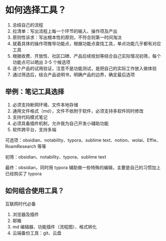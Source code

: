 # 如何选择工具？



1.   总结自己的流程
2.   拉清单：写出流程上每一个环节的输入、操作项及产出
3.   原则性诉求：写出根本性的原则，不符合则第一时间淘汰
4.   就着具体的操作项推导功能点，根据功能点查找工具，单点功能几乎都有对应工具
5.   根据收费、开放性、社区口碑、产品后续规划等结合自己实际情况初筛，每个功能点可以晒出 3-5 个候选项
6.   逐个产品的试用验证，注意不是功能测试，是把自己的实际工作放入做体验
7.   通过筛选后，结合产品说明书，明确产品的边界，确定最后选项



## 举例：笔记工具选择

1.  必须支持断网环境、文件本地存储
2.  通用文件格式（md），文件不依附于软件，必须支持多软件同时修改
2.  支持代码模式笔记
2.  必须具备插件机制，允许我为自己开发小辅助功能
2.  软件跨平台，支持多端



可选项：obsidian、notability、typora、sublime text、notion、wolai、Effie、RoamResearch 等等

初筛：obsidian、notability、typora、sublime text

最终：obsidian，同时用 typora 辅助做一些特殊的编辑，主要是自己的习惯加上已经购买了 typora



## 如何组合使用工具？

互联网时代必备
1. 浏览器及插件
1. 邮箱
1. md 编辑器、功能插件（流程图）、格式转化
1. 云端备份工具：git、云盘
